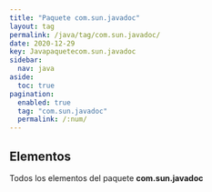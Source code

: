 ```yaml
---
title: "Paquete com.sun.javadoc"
layout: tag
permalink: /java/tag/com.sun.javadoc/
date: 2020-12-29
key: Javapaquetecom.sun.javadoc
sidebar: 
  nav: java
aside: 
  toc: true
pagination: 
  enabled: true
  tag: "com.sun.javadoc"
  permalink: /:num/
---
```


<h2>Elementos</h2>
Todos los elementos del paquete <strong>com.sun.javadoc</strong>
